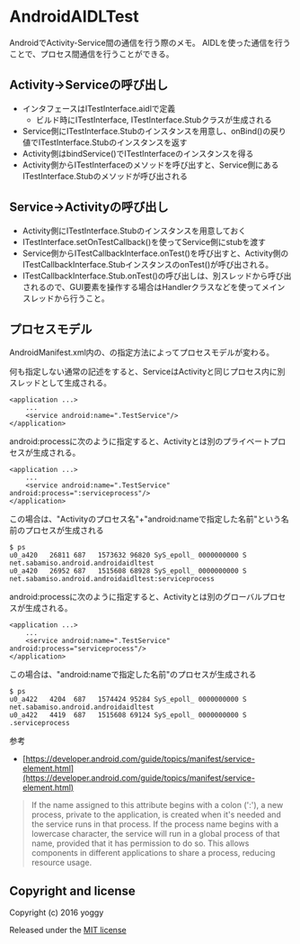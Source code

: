 AndroidAIDLTest
====

AndroidでActivity-Service間の通信を行う際のメモ。
AIDLを使った通信を行うことで、プロセス間通信を行うことができる。

Activity→Serviceの呼び出し
----

- インタフェースはITestInterface.aidlで定義
  - ビルド時にITestInterface, ITestInterface.Stubクラスが生成される
- Service側にITestInterface.Stubのインスタンスを用意し、onBind()の戻り値でITestInterface.Stubのインスタンスを返す
- Activity側はbindService()でITestInterfaceのインスタンスを得る
- Activity側からITestInterfaceのメソッドを呼び出すと、Service側にあるITestInterface.Stubのメソッドが呼び出される

Service→Activityの呼び出し
----

- Activity側にITestInterface.Stubのインスタンスを用意しておく
- ITestInterface.setOnTestCallback()を使ってService側にstubを渡す
- Service側からITestCallbackInterface.onTest()を呼び出すと、Activity側のITestCallbackInterface.StubインスタンスのonTest()が呼び出される。
- ITestCallbackInterface.Stub.onTest()の呼び出しは、別スレッドから呼び出されるので、GUI要素を操作する場合はHandlerクラスなどを使ってメインスレッドから行うこと。

プロセスモデル
----
AndroidManifest.xml内の、<service android:process="..." />の指定方法によってプロセスモデルが変わる。

何も指定しない通常の記述をすると、ServiceはActivityと同じプロセス内に別スレッドとして生成される。

    <application ...>
        ...
        <service android:name=".TestService"/>
    </application>

android:processに次のように指定すると、Activityとは別のプライベートプロセスが生成される。

    <application ...>
        ...
        <service android:name=".TestService" android:process=":serviceprocess"/>
    </application>

この場合は、"Activityのプロセス名"+"android:nameで指定した名前"という名前のプロセスが生成される

    $ ps
    u0_a420   26811 687   1573632 96820 SyS_epoll_ 0000000000 S net.sabamiso.android.androidaidltest
    u0_a420   26952 687   1515608 68928 SyS_epoll_ 0000000000 S net.sabamiso.android.androidaidltest:serviceprocess

android:processに次のように指定すると、Activityとは別のグローバルプロセスが生成される。

    <application ...>
        ...
        <service android:name=".TestService" android:process="serviceprocess"/>
    </application>

この場合は、"android:nameで指定した名前"のプロセスが生成される

    $ ps
    u0_a422   4204  687   1574424 95284 SyS_epoll_ 0000000000 S net.sabamiso.android.androidaidltest
    u0_a422   4419  687   1515608 69124 SyS_epoll_ 0000000000 S .serviceprocess


参考
  - [https://developer.android.com/guide/topics/manifest/service-element.html](https://developer.android.com/guide/topics/manifest/service-element.html)

> If the name assigned to this attribute begins with a colon (':'), a new process, private to the application, is created when it's needed and the service runs in that process. If the process name begins with a lowercase character, the service will run in a global process of that name, provided that it has permission to do so. This allows components in different applications to share a process, reducing resource usage.

Copyright and license
----
Copyright (c) 2016 yoggy

Released under the [MIT license](LICENSE.txt)
